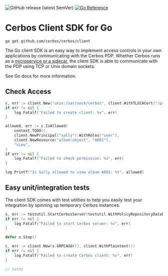 ![GitHub release (latest SemVer)](https://img.shields.io/github/v/release/cerbos/cerbos?color=green&logo=github&sort=semver) [![Go Reference](https://pkg.go.dev/badge/github.com/cerbos/cerbos/client.svg)](https://pkg.go.dev/github.com/cerbos/cerbos/client)

Cerbos Client SDK for Go
========================

```
go get github.com/cerbos/cerbos/client
```

The Go client SDK is an easy way to implement access controls in your own applications by communicating with the Cerbos PDP. Whether Cerbos runs as a [microservice or a sidecar](https://docs.cerbos.dev/cerbos/deployment/index.html), the client SDK is able to communicate with the PDP using TCP or Unix domain sockets.

See Go docs for more information.

Check Access
------------


```go
c, err := client.New("unix:/var/sock/cerbos", client.WithTLSCACert("/path/to/ca.crt"))
if err != nil {
    log.Fatalf("Failed to create client: %v", err)
}

allowed, err := c.IsAllowed(
    context.TODO(),
    client.NewPrincipal("sally").WithRoles("user"),
    client.NewResource("album:object", "A001"),
    "view",
)
if err != nil {
    log.Fatalf("Failed to check permission: %v", err)
}

log.Printf("Is Sally allowed to view album A001: %t", allowed)
```

Easy unit/integration tests
---------------------------

The client SDK comes with test utilities to help you easily test your integration by spinning up temporary Cerbos instances.

```go
s, err := testutil.StartCerbosServer(testutil.WithPolicyRepositoryDatabase("sqlite3", ":memory:"))
if err != nil {
    log.Fatalf("Failed to start Cerbos server: %v", err)
}

defer s.Stop()

c, err := client.New(s.GRPCAddr(), client.WithPlaintext())
if err != nil {
    log.Fatalf("Failed to create Cerbos client: %v", err)
}

// tests
```

